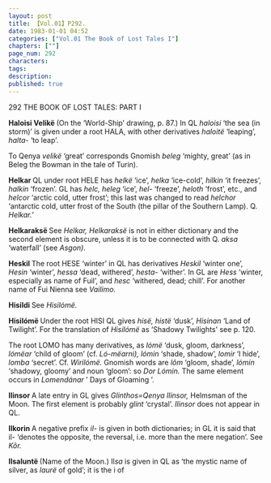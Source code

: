 ```yaml
---
layout: post
title: 【Vol.01】P292.
date: 1983-01-01 04:52
categories: ["Vol.01 The Book of Lost Tales I"]
chapters: [""]
page_num: 292
characters: 
tags: 
description: 
published: true
---
```


<p style="text-indent: 0;">
292      THE BOOK OF LOST TALES: PART I
</p>

<B>Haloisi Velikë </B>(On the ‘World-Ship’ drawing, p. 87.) In QL <I>haloisi</I> ‘the sea (in storm)’ is given under a root HALA, with other derivatives <I>haloitë</I> ‘leaping’, <I>halta-</I> ‘to leap’.

To Qenya <I>velikë</I> ‘great’ corresponds Gnomish <I>beleg</I> ‘mighty, great’ (as in Beleg the Bowman in the tale of Turin).

<B>Helkar   </B>QL under root HELE has <I>helkë</I> ‘ice’, <I>helka</I> ‘ice-cold’, <I>hilkin</I> ‘it freezes’, <I>halkin</I> ‘frozen’. GL has <I>helc, heleg</I> ‘ice’, <I>hel-</I> ‘freeze’, <I>heloth</I> ‘frost’, etc., and <I>helcor</I> ‘arctic cold, utter frost’; this last was changed to read <I>helchor</I> ‘antarctic cold, utter frost of the South (the pillar of the Southern Lamp). Q. <I>Helkar.’</I>

<B>Helkaraksë  </B>See <I>Helkar, Helkaraksë</I> is not in either dictionary and the second element is obscure, unless it is to be connected with Q. <I>aksa</I> ‘waterfall’ (see <I>Asgon).</I>

<B>Heskil   </B>The root HESE ‘winter’ in QL has derivatives <I>Heskil</I> ‘winter one’, <I>Hesin</I> ‘winter’, <I>hessa</I> ‘dead, withered’, <I>hesta-</I> ‘wither’. In GL are <I>Hess</I> ‘winter, especially as name of Fuil’, and <I>hesc</I> ‘withered, dead; chill’. For another name of Fui Nienna see <I>Vailimo.</I>

<B>Hisildi    </B>See <I>Hisilómë.</I>

<B>Hisilómë  </B>Under the root HISI QL gives <I>hisë, histë</I> ‘dusk’, <I>Hisinan</I> ‘Land of Twilight’. For the translation of <I>Hisilómë</I> as ‘Shadowy Twilights' see p. 120.

The root LOMO has many derivatives, as <I>lómë</I> ‘dusk, gloom, darkness’, <I>lómëar</I> ‘child of gloom’ (cf. <I>Ló-mëarni), lómin</I> ‘shade, shadow’, <I>lomir</I> ‘I hide’, <I>lomba</I> ‘secret’. Cf. <I>Wirilómë.</I> Gnomish words are <I>lôm</I> ‘gloom, shade’, <I>lómin</I> ‘shadowy, gloomy’ and noun ‘gloom’: so <I>Dor Lómin.</I> The same element occurs in <I>Lomendánar</I> ’ Days of Gloaming ’.

<B>Ilinsor   </B>A late entry in GL gives <I>Glinthos=Qenya Ilinsor,</I> Helmsman of the Moon. The first element is probably <I>glint</I> ‘crystal’. <I>Ilinsor</I> does not appear in QL.

<B>Ilkorin   </B>A negative prefix <I>il-</I> is given in both dictionaries; in GL it is said that il- ‘denotes the opposite, the reversal, i.e. more than the mere negation’. See <I>Kôr.</I>

<B>Ilsaluntë   </B>(Name of the Moon.) Il<I>sa</I> is given in QL as ‘the mystic name of silver, as <I>laurë</I> of gold’; it is the i of


